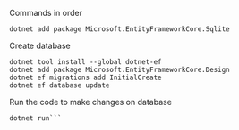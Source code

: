 Commands in order

```
dotnet add package Microsoft.EntityFrameworkCore.Sqlite
```

Create database

```
dotnet tool install --global dotnet-ef
dotnet add package Microsoft.EntityFrameworkCore.Design
dotnet ef migrations add InitialCreate
dotnet ef database update
```

Run the code to make changes on database

```
dotnet run```